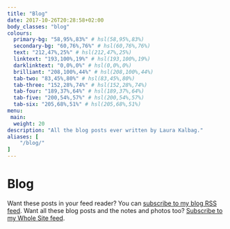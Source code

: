```yaml
---
title: "Blog"
date: 2017-10-26T20:28:58+02:00
body_classes: "blog"
colours:
  primary-bg: "58,95%,83%" # hsl(58,95%,83%)
  secondary-bg: "60,76%,76%" # hsl(60,76%,76%)
  text: "212,47%,25%" # hsl(212,47%,25%)
  linktext: "193,100%,19%" # hsl(193,100%,19%)
  darklinktext: "0,0%,0%" # hsl(0,0%,0%)
  brilliant: "208,100%,44%" # hsl(208,100%,44%)
  tab-two: "83,45%,80%" # hsl(83,45%,80%)
  tab-three: "152,28%,74%" # hsl(152,28%,74%)
  tab-four: "189,37%,64%" # hsl(189,37%,64%)
  tab-five: "200,54%,57%" # hsl(200,54%,57%)
  tab-six: "205,68%,51%" # hsl(205,68%,51%)
menu:
 main:
  weight: 20
description: "All the blog posts ever written by Laura Kalbag."
aliases: [
    "/blog/"
]
---
```


# Blog

Want these posts in your feed reader? You can [subscribe to my blog RSS feed](https://laurakalbag.com/posts/index.xml). Want all these blog posts and the notes and photos too? [Subscribe to my Whole Site feed](https://laurakalbag.com/index.xml).
